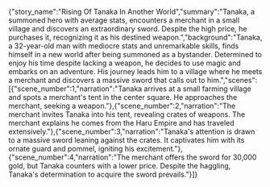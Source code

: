 {"story_name":"Rising Of Tanaka In Another World","summary":"Tanaka, a summoned hero with average stats, encounters a merchant in a small village and discovers an extraordinary sword. Despite the high price, he purchases it, recognizing it as his destined weapon.","background":"Tanaka, a 32-year-old man with mediocre stats and unremarkable skills, finds himself in a new world after being summoned as a bystander. Determined to enjoy his time despite lacking a weapon, he decides to use magic and embarks on an adventure. His journey leads him to a village where he meets a merchant and discovers a massive sword that calls out to him.","scenes":[{"scene_number":1,"narration":"Tanaka arrives at a small farming village and spots a merchant's tent in the center square. He approaches the merchant, seeking a weapon."},{"scene_number":2,"narration":"The merchant invites Tanaka into his tent, revealing crates of weapons. The merchant explains he comes from the Haru Empire and has traveled extensively."},{"scene_number":3,"narration":"Tanaka's attention is drawn to a massive sword leaning against the crates. It captivates him with its ornate guard and pommel, igniting his excitement."},{"scene_number":4,"narration":"The merchant offers the sword for 30,000 gold, but Tanaka counters with a lower price. Despite the haggling, Tanaka's determination to acquire the sword prevails."}]}